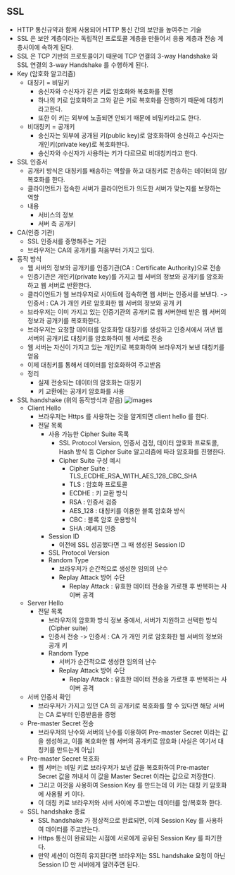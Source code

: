 ## SSL
* HTTP 통신규약과 함께 사용되어 HTTP 통신 간의 보안을 높여주는 기술
* SSL 은 보안 계층이라는 독립적인 프로토콜 계층을 만들어서 응용 계층과 전송 계층사이에 속하게 된다.
* SSL 은 TCP 기반의 프로토콜이기 때문에 TCP 연결의 3-way Handshake 와 SSL 연결의 3-way Handshake 를 수행하게 된다.
* Key (암호화 알고리즘)
    - 대칭키 = 비밀키
        - 송신자와 수신자가 같은 키로 암호화와 복호화를 진행
        - 하나의 키로 암호화하고 그와 같은 키로 복호화를 진행하기 때문에 대칭키라고한다.
        - 또한 이 키는 외부에 노출되면 안되기 때문에 비밀키라고도 한다.
    - 비대칭키 = 공개키
        - 송신자는 외부에 공개된 키(public key)로 암호화하여 송신하고 수신자는 개인키(private key)로 복호화한다.
        - 송신자와 수신자가 사용하는 키가 다르므로 비대칭키라고 한다.
* SSL 인증서
    - 공개키 방식은 대칭키를 배송하는 역할을 하고 대칭키로 전송하는 데이터의 암/복호화를 한다.
    - 클라이언트가 접속한 서버가 클라이언트가 의도한 서버가 맞는지를 보장하는 역할
    - 내용
        - 서비스의 정보
        - 서버 측 공개키
* CA(인증 기관)
    - SSL 인증서를 증명해주는 기관
    - 브라우저는 CA의 공개키를 처음부터 가지고 있다.
* 동작 방식
    - 웹 서버의 정보와 공개키를 인증기관(CA : Certificate Authority)으로 전송
    - 인증기관은 개인키(private key)를 가지고 웹 서버의 정보와 공개키를 암호화하고 웹 서버로 반환한다.
    - 클라이언트가 웹 브라우저로 사이트에 접속하면 웹 서버는 인증서를 보낸다. -> 인증서 : CA 가 개인 키로 암호화한 웹 서버의 정보와 공개 키
    - 브라우저는 이미 가지고 있는 인증기관의 공개키로 웹 서버한테 받은 웹 서버의 정보과 공개키를 복호화한다.
    - 브라우저는 요청할 데이터를 암호화할 대칭키를 생성하고 인증서에서 꺼낸 웹 서버의 공개키로 대칭키를 암호화하여 웹 서버로 전송
    - 웹 서버는 자신이 가지고 있는 개인키로 복호화하여 브라우저가 보낸 대칭키를 얻음
    - 이제 대칭키를 통해서 데이터를 암호화하여 주고받음
    - 정리
        - 실제 전송되는 데이터의 암호화는 대칭키
        - 키 교환에는 공개키 암호화를 사용
* SSL handshake (위의 동작방식과 같음)
  ![images](https://fascinated-game-c50.notion.site/image/https%3A%2F%2Fs3-us-west-2.amazonaws.com%2Fsecure.notion-static.com%2F15c152b5-8cd0-4f2b-89d9-648a19c61ab0%2FUntitled.png?table=block&id=232b439d-efdb-4144-9bad-a51ea56093be&spaceId=388b68a4-8d73-4550-857a-eae96c4971c9&width=1870&userId=&cache=v2)
    - Client Hello
        - 브라우저는 Https 를 사용하는 것을 알게되면 client hello 를 한다.
        - 전달 목록
            - 사용 가능한 Cipher Suite 목록
                - SSL Protocol Version, 인증서 검정, 데이터 암호화 프로토콜, Hash 방식 등 Cipher Suite 알고리즘에 따라 암호화를 진행한다.
                - Cipher Suite 구성 예시
                    - Cipher Suite : TLS_ECDHE_RSA_WITH_AES_128_CBC_SHA
                    - TLS : 암호화 프로토콜
                    - ECDHE : 키 교환 방식
                    - RSA : 인증서 검증
                    - AES_128 : 대칭키를 이용한 블록 암호화 방식
                    - CBC : 블록 암호 운용방식
                    - SHA :메세지 인증
            - Session ID
                - 이전에 SSL 성공했다면 그 때 생성된 Session ID
            - SSL Protocol Version
            - Random Type
                - 브라우저가 순간적으로 생성한 임의의 난수
                - Replay Attack 방어 수단
                    - Replay Attack : 유효한 데이터 전송을 가로챈 후 반복하는 사이버 공격
    - Server Hello
        - 전달 목록
            - 브라우저의 암호화 방식 정보 중에서, 서버가 지원하고 선택한 방식(Cipher suite)
            - 인증서 전송 -> 인증서 : CA 가 개인 키로 암호화한 웹 서버의 정보와 공개 키
            - Random Type
                - 서버가 순간적으로 생성한 임의의 난수
                - Replay Attack 방어 수단
                    - Replay Attack : 유효한 데이터 전송을 가로챈 후 반복하는 사이버 공격
    - 서버 인증서 확인
        - 브라우저가 가지고 있던 CA 의 공개키로 복호화를 할 수 있다면 해당 서버는 CA 로부터 인증받음을 증명
    - Pre-master Secret 전송
        - 브라우저의 난수와 서버의 난수를 이용하여 Pre-master Secret 이라는 값을 생성하고, 이를 복호화한 웹 서버의 공개키로 암호화 (사실은 여기서 대칭키를 만드는게 아님)
    - Pre-master Secret 복호화
        - 웹 서버는 비밀 키로 브라우저가 보낸 값을 복호화하여 Pre-master Secret 값을 꺼내서 이 값을 Master Secret 이라는 값으로 저장한다.
        - 그리고 이것을 사용하여 Session Key 를 만드는데 이 키는 대칭 키 암호화에 사용될 키 이다.
        - 이 대칭 키로 브라우저와 서버 사이에 주고받는 데이터를 암/복호화 한다.
    - SSL handshake 종료
        - SSL handshake 가 정상적으로 완료되면, 이제 Session Key 를 사용하여 데이터를 주고받는다.
        - Https 통신이 완료되는 시점에 서로에게 공유된 Session Key 를 파기한다.
        - 만약 세션이 여전히 유지된다면 브라우저는 SSL handshake 요청이 아닌 Session ID 만 서버에게 알려주면 된다.